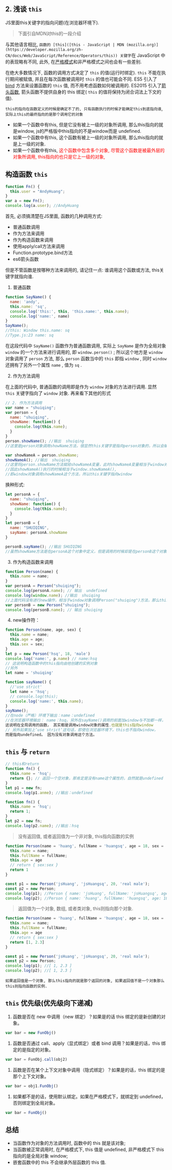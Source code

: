 ## 2.  浅谈 `this`

JS里面this关键字的指向问题(在浏览器环境下).

> 下面引自MDN对this的一段介绍

与其他语言相比, `函数的 [this]([this - JavaScript | MDN (mozilla.org)](https://developer.mozilla.org/zh-CN/docs/Web/JavaScript/Reference/Operators/this)) 关键字`在 JavaScript 中的表现略有不同, 此外, 在[严格模式](https://developer.mozilla.org/zh-CN/docs/Web/JavaScript/Reference/Strict_mode)和非严格模式之间也会有一些差别.

在绝大多数情况下, 函数的调用方式决定了 `this` 的值(运行时绑定). `this` 不能在执行期间被赋值, 并且在每次函数被调用时 `this` 的值也可能会不同. ES5 引入了 [bind](https://developer.mozilla.org/zh-CN/docs/Web/JavaScript/Reference/Global_Objects/Function/bind) 方法来设置函数的 `this` 值, 而不用考虑函数如何被调用的. ES2015 引入了[箭头函数](https://wiki.developer.mozilla.org/zh-CN/docs/Web/JavaScript/Reference/Functions/Arrow_functions), 箭头函数不提供自身的 this 绑定( `this` 的值将保持为闭合词法上下文的值).

`this的指向在函数定义的时候是确定不了的, 只有函数执行的时候才能确定this到底指向谁`, `实际上this的最终指向的是那个调用它的对象`

* 如果一个函数中有this, 但是它没有被上一级的对象所调用, 那么this指向的就是window, js的严格版中this指向的不是window而是 undefined.
* 如果一个函数中有this, 这个函数有被上一级的对象所调用, 那么this指向的就是上一级的对象.
* 如果一个函数中有this, <font color=red>这个函数中包含多个对象, 尽管这个函数是被最外层的对象所调用, this指向的也只是它上一级的对象, </font>

## 构造函数 `this`

```js
function Fn() {
  this.user = "AndyHuang";
}
var a = new Fn();
console.log(a.user); //AndyHuang
```

首先, 必须搞清楚在JS里面, 函数的几种调用方式:

* 普通函数调用
* 作为方法来调用
* 作为构造函数来调用
* 使用apply/call方法来调用
* Function.prototype.bind方法
* es6箭头函数

但是不管函数是按哪种方法来调用的, 请记住一点: 谁调用这个函数或方法, this关键字就指向谁.

1. 普通函数

```js
function SayName() {
  name: 'andy',
  this.name: 'sq',
  console.log('this:', this, 'this.name:', this.name);
  console.log('name:', name)
}
SayName();
//this: Window this.name: sq
//Type.js:23 name: sq
```

在这段代码中 `SayName()` 函数作为普通函数调用, 实际上 `SayName` 是作为全局对象 `window` 的一个方法来进行调用的, 即 `window.person()` ;
所以这个地方是 `window` 对象调用了 `person` 方法, 那么 `person` 函数当中的 `this` 即指 `window` , 同时 `window` 还拥有了另外一个属性 `name` , 值为 `sq` .

2. 作为方法调用

在上面的代码中, 普通函数的调用即是作为 `window` 对象的方法进行调用. 显然 `this` 关键字指向了 `window` 对象. 再来看下其他的形式

```js
// 2. 作为方法调用
var name = "shuiqing";
var person = {
  name: "shuiqing",
  showName: function() {
    console.log(this.name);
  }
}
person.showName(); //输出  shuiqing
//这里是person对象调用showName方法，很显然this关键字是指向person对象的，所以会输出name

var showNameA = person.showName;
showNameA(); //输出  shuiqing
//这里将person.showName方法赋给showNameA变量，此时showNameA变量相当于window对象的一个属性，
//因此showNameA()执行的时候相当于window.showNameA(),
//即window对象调用showNameA这个方法，所以this关键字指向window
```

换种形式:

```js
let personA = {
  name: "shuiqing",
  showName: function() {
    console.log(this.name);
  }
}
let personB = {
  name: "SHUIQING",
  sayName: personA.showName
}

personB.sayName(); //输出 SHUIQING
//虽然showName方法是在personA这个对象中定义，但是调用的时候却是在personB这个对象中调用，因此this对象指向
```

3. 作为构造函数来调用

```js
function Person(name) {
  this.name = name;
}
var personA = Person("shuiqing");
console.log(personA.name); // 输出  undefined
console.log(window.name); //输出  shuiqing
//上面代码没有进行new操作，相当于window对象调用Person("shuiqing")方法，那么this指向window对象，并进行赋值操作window.name="shuiqing".
var personB = new Person("shuiqing");
console.log(personB.name); // 输出 shuiqing
```

4. new操作符：

```js
function Person(name, age, sex) {
  this.name = name;
  this.age = age;
  this.sex = sex;
}
let p = new Person('hsq', 18, 'male')
console.log('name:', p.name) // name:hsq
// 这说明构造函数中的this指向由他创建的实例对象
//另外
let name = 'shuiqing'

function sayName() {
  //'use strict'
  let name = 'hsq';
  // console.log(this);
  console.log('name:', this.name);
}
sayName();
//在node（严格）环境下输出：name：undefined
//在浏览器环境输出： name：hsq。另外在sayName()调用的前面加window与不加都一样，
这说明在全局调用的函数， 其实都是调用window对象的属性.也就是this指向window
// 另外如果加上’use strict‘这句话，即使在浏览器环境下，this也不指向window，
而是指向undefined。 因为没有对象调用这个方法。
```

## `this` 与 `return`

```js
// this和return
function fn() {
  this.name = 'hsq';
  return {}; // 返回一个空对象，那肯定是没有name这个属性的，自然就是undefined
}
let p1 = new fn;
console.log(p1.anme); //输出：undefined

function fn() {
  this.name = 'hsq';
  return 1;
}
let p2 = new fn;
console.log(p2.name); //输出：hsq
```

> 没有返回值, 或者返回值为一个非对象, this指向函数的实例

```js
function Person(name = 'huang', fullName = 'huangsq', age = 18, sex = 'male') {
  this.name = name;
  this.fullName = fullName;
  this.age = age
  // return { sex:sex }
  return 1
}

const p1 = new Person('jsHuang', 'jsHuangsq', 20, 'real male');
const p2 = new Person;
console.log(p1); //Person { name: 'jsHuang', fullName: 'jsHuangsq', age: 20 }
console.log(p2); //Person { name: 'huang', fullName: 'huangsq', age: 18 }
```

> 返回值为一个对象, 数组, 或者类对象, this则指向那个对象.

```js
function Person(name = 'huang', fullName = 'huangsq', age = 18, sex = 'male') {
  this.name = name;
  this.fullName = fullName;
  this.age = age
  // return { sex:sex }
  return [1, 2.3]
}

const p1 = new Person('jsHuang', 'jsHuangsq', 20, 'real male');
const p2 = new Person;
console.log(p1); //[ 1, 2.3 ]
console.log(p2); //[ 1, 2.3 ]
```

`如果返回值是一个对象, 那么this指向的就是那个返回的对象, 如果返回值不是一个对象那么this则指向函数的实例.`

## `this` 优先级(优先级向下递减)

1. 函数是否在 new 中调用（new 绑定）？如果是的话 this 绑定的是新创建的对象。

```js
var bar = new FunObj()
```

1. 函数是否通过 call、apply（显式绑定）或者 bind 调用？如果是的话，this 绑定的是指定的对象。

```js
var bar = FunObj.call(obj2)
```

1. 函数是否在某个上下文对象中调用（隐式绑定）？如果是的话，this 绑定的是那个上下文对象。

```js
var bar = obj1.FunObj()
```

1. 如果都不是的话，使用默认绑定。如果在严格模式下，就绑定到 undefined，否则绑定到全局对象。

```js
var bar = FunObj()
```

## 总结

* 当函数作为对象的方法调用时, 函数中的 this 就是该对象;
* 当函数被正常调用时, 在严格模式下, this 值是 undefined, 非严格模式下 this 指向的是全局对象 window;
* 嵌套函数中的 this 不会继承外层函数的 this 值.
